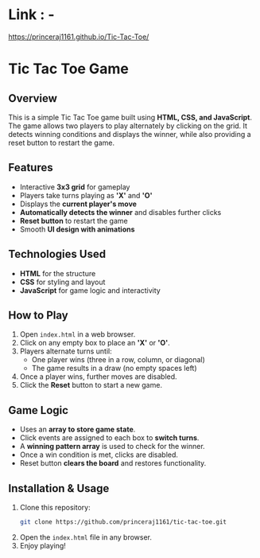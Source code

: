 # Link : - 
https://princeraj1161.github.io/Tic-Tac-Toe/

# Tic Tac Toe Game

## Overview
This is a simple Tic Tac Toe game built using **HTML, CSS, and JavaScript**. The game allows two players to play alternately by clicking on the grid. It detects winning conditions and displays the winner, while also providing a reset button to restart the game.

## Features
- Interactive **3x3 grid** for gameplay
- Players take turns playing as **'X'** and **'O'**
- Displays the **current player's move**
- **Automatically detects the winner** and disables further clicks
- **Reset button** to restart the game
- Smooth **UI design with animations**

## Technologies Used
- **HTML** for the structure
- **CSS** for styling and layout
- **JavaScript** for game logic and interactivity

## How to Play
1. Open `index.html` in a web browser.
2. Click on any empty box to place an **'X'** or **'O'**.
3. Players alternate turns until:
   - One player wins (three in a row, column, or diagonal)
   - The game results in a draw (no empty spaces left)
4. Once a player wins, further moves are disabled.
5. Click the **Reset** button to start a new game.

## Game Logic
- Uses an **array to store game state**.
- Click events are assigned to each box to **switch turns**.
- A **winning pattern array** is used to check for the winner.
- Once a win condition is met, clicks are disabled.
- Reset button **clears the board** and restores functionality.

## Installation & Usage
1. Clone this repository:
   ```sh
   git clone https://github.com/princeraj1161/tic-tac-toe.git
   ```
2. Open the `index.html` file in any browser.
3. Enjoy playing!


